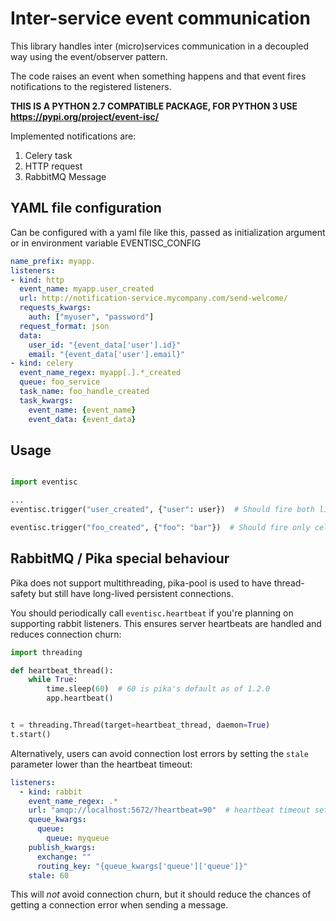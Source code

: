 # Inter-service event communication

This library handles inter (micro)services communication in a decoupled way using the event/observer pattern.

The code raises an event when something happens and that event fires notifications to the registered listeners.

**THIS IS A PYTHON 2.7 COMPATIBLE PACKAGE, FOR PYTHON 3 USE https://pypi.org/project/event-isc/**

Implemented notifications are:

1. Celery task
2. HTTP request
3. RabbitMQ Message


## YAML file configuration

Can be configured with a yaml file like this, passed as initialization argument or in environment variable EVENTISC_CONFIG

```yaml
name_prefix: myapp.
listeners:
- kind: http
  event_name: myapp.user_created
  url: http://notification-service.mycompany.com/send-welcome/
  requests_kwargs:
    auth: ["myuser", "password"]
  request_format: json
  data:
    user_id: "{event_data['user'].id}"
    email: "{event_data['user'].email}"
- kind: celery
  event_name_regex: myapp[.].*_created
  queue: foo_service
  task_name: foo_handle_created
  task_kwargs:
    event_name: {event_name}
    event_data: {event_data}
```


## Usage

```python

import eventisc

...
eventisc.trigger("user_created", {"user": user})  # Should fire both listeners

eventisc.trigger("foo_created", {"foo": "bar"})  # Should fire only celery

```


## RabbitMQ / Pika special behaviour

Pika does not support multithreading, pika-pool is used to have thread-safety but still have long-lived persistent
connections.

You should periodically call `eventisc.heartbeat` if you're planning on supporting rabbit listeners. This ensures
server heartbeats are handled and reduces connection churn:

```python
import threading

def heartbeat_thread():
    while True:
        time.sleep(60)  # 60 is pika's default as of 1.2.0
        app.heartbeat()


t = threading.Thread(target=heartbeat_thread, daemon=True)
t.start()
```

Alternatively, users can avoid connection lost errors by setting the `stale` parameter lower than the heartbeat
timeout:

```yaml
listeners:
  - kind: rabbit
    event_name_regex: .*
    url: "amqp://localhost:5672/?heartbeat=90"  # heartbeat timeout set to 90 secs
    queue_kwargs:
      queue:
        queue: myqueue
    publish_kwargs:
      exchange: ""
      routing_key: "{queue_kwargs['queue']['queue']}"
    stale: 60
```

This will *not* avoid connection churn, but it should reduce the chances of getting a connection error when sending a
message.
